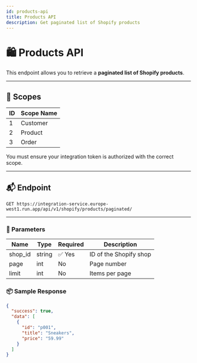 ```yaml
---
id: products-api
title: Products API
description: Get paginated list of Shopify products
---
```


# 🛍️ Products API

This endpoint allows you to retrieve a **paginated list of Shopify products**.

---

## 🔐 Scopes

| ID  | Scope Name |
|-----|------------|
| 1   | Customer   |
| 2   | Product    |
| 3   | Order      |

You must ensure your integration token is authorized with the correct scope.

---
## 📬 Endpoint

```http
GET https://integration-service.europe-west1.run.app/api/v1/shopify/products/paginated/
```
---

### 🔄 Parameters

| Name      | Type   | Required | Description            |
|-----------|--------|----------|------------------------|
| shop_id   | string | ✅ Yes   | ID of the Shopify shop |
| page      | int    | No       | Page number            |
| limit     | int    | No       | Items per page         |

### 📦 Sample Response

```json
{
  "success": true,
  "data": [
    {
      "id": "p001",
      "title": "Sneakers",
      "price": "59.99"
    }
  ]
}